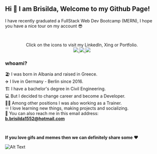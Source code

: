 ## **Hi 👋 I am Brisilda, Welcome to my Github Page!**
I have recently graduated a FullStack Web Dev Bootcamp (MERN), I hope you have a nice tour on my account 😎

<br/>
<p align="center">
Click on the icons to visit my Linkedln, Xing or Portfolio.
<br/>
<a href="https://www.linkedin.com/in/brisilda-bushi/">
  <img src="https://img.icons8.com/color/48/000000/linkedin.png"/>
</a> 
<a href="https://www.xing.com/profile/Brisilda_Bushi/cv">
  <img src="https://img.icons8.com/color/48/000000/xing.png"/>
</a> 
<a href="https://www.brisilda-bushi.me/" >
  <img src="https://img.icons8.com/plasticine/56/000000/resume-website.png"/>
</a>
</p>

### **whoami?**

🏖️ I was born in Albania and raised in Greece.
<br/>
✈️ I live in Germany - Berlin since 2016.
<br/>
🏗️ I have a bachelor's degree in Civil Engineering. 
<br/>
💻 But I decided to change career and become a Developer.
<br/>
👩‍🏫 Among other positions I was also working as a Trainer.
<br/>
♾️ I love learning new things, making projects and socializing.
<br/>
📧 You can also reach me in this email address: **b.brisilda1552@hotmail.com**
<br/>

<br/>

 **If you love gifs and memes then we can definitely share some** ❤️
 <br/>

![Alt Text](https://media.giphy.com/media/l3q2KRkOVYvi8WfU4/giphy.gif?cid=ecf05e47xmxtxoto1asc8h1uhrky7jb8sdgbuhxbfvzp1f90&rid=giphy.gif&ct=g)
